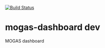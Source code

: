 [![Build Status](https://travis-ci.org/cipher256ltd/mogas-dashboard.svg?branch=dev)](https://travis-ci.org/cipher256ltd/mogas-dashboard)
# mogas-dashboard dev
MOGAS dashboard
